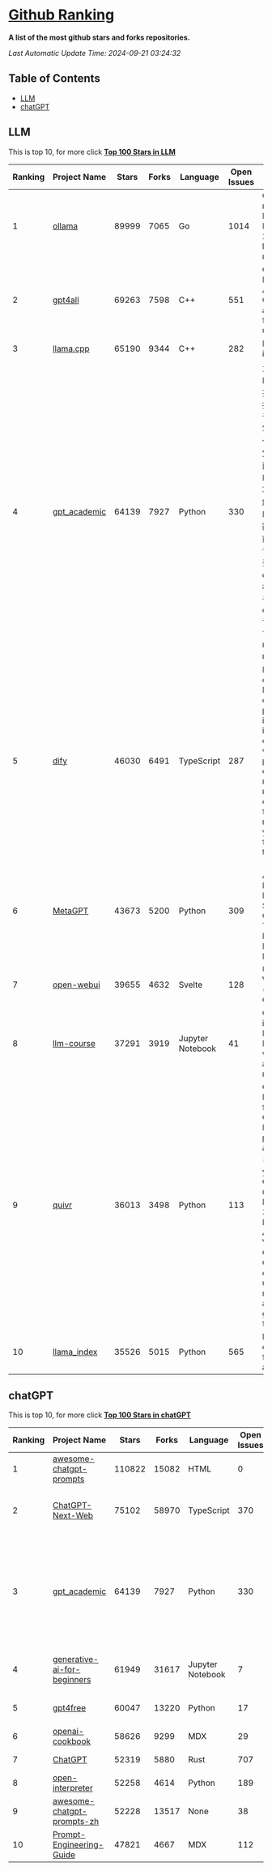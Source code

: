 [Github Ranking](./README.md)
==========

**A list of the most github stars and forks repositories.**

*Last Automatic Update Time: 2024-09-21 03:24:32*

## Table of Contents
 * [LLM](#LLM)
 * [chatGPT](#chatGPT)

## LLM

This is top 10, for more click **[Top 100 Stars in LLM](Top100/LLM.md)**

| Ranking | Project Name | Stars | Forks | Language | Open Issues | Description | Last Commit |
| ------- | ------------ | ----- | ----- | -------- | ----------- | ----------- | ----------- |
| 1 | [ollama](https://github.com/ollama/ollama) | 89999 | 7065 | Go | 1014 | Get up and running with Llama 3.1, Mistral, Gemma 2, and other large language models. | 2024-09-21T02:17:35Z |
| 2 | [gpt4all](https://github.com/nomic-ai/gpt4all) | 69263 | 7598 | C++ | 551 | GPT4All: Run Local LLMs on Any Device. Open-source and available for commercial use. | 2024-09-20T22:31:40Z |
| 3 | [llama.cpp](https://github.com/ggerganov/llama.cpp) | 65190 | 9344 | C++ | 282 | LLM inference in C/C++ | 2024-09-21T02:04:51Z |
| 4 | [gpt_academic](https://github.com/binary-husky/gpt_academic) | 64139 | 7927 | Python | 330 | 为GPT/GLM等LLM大语言模型提供实用化交互接口，特别优化论文阅读/润色/写作体验，模块化设计，支持自定义快捷按钮&函数插件，支持Python和C++等项目剖析&自译解功能，PDF/LaTex论文翻译&总结功能，支持并行问询多种LLM模型，支持chatglm3等本地模型。接入通义千问, deepseekcoder, 讯飞星火, 文心一言, llama2, rwkv, claude2, moss等。 | 2024-09-19T16:07:05Z |
| 5 | [dify](https://github.com/langgenius/dify) | 46030 | 6491 | TypeScript | 287 | Dify is an open-source LLM app development platform. Dify's intuitive interface combines AI workflow, RAG pipeline, agent capabilities, model management, observability features and more, letting you quickly go from prototype to production. | 2024-09-20T16:20:57Z |
| 6 | [MetaGPT](https://github.com/geekan/MetaGPT) | 43673 | 5200 | Python | 309 | 🌟 The Multi-Agent Framework: First AI Software Company, Towards Natural Language Programming | 2024-08-21T06:12:26Z |
| 7 | [open-webui](https://github.com/open-webui/open-webui) | 39655 | 4632 | Svelte | 128 | User-friendly WebUI for LLMs (Formerly Ollama WebUI) | 2024-09-21T02:55:40Z |
| 8 | [llm-course](https://github.com/mlabonne/llm-course) | 37291 | 3919 | Jupyter Notebook | 41 | Course to get into Large Language Models (LLMs) with roadmaps and Colab notebooks. | 2024-07-28T22:17:43Z |
| 9 | [quivr](https://github.com/QuivrHQ/quivr) | 36013 | 3498 | Python | 113 | Open-source RAG Framework for building GenAI Second Brains 🧠  Build productivity assistant (RAG) ⚡️🤖 Chat with your docs (PDF, CSV, ...)  & apps using Langchain, GPT 3.5 / 4 turbo, Private, Anthropic, VertexAI, Ollama, LLMs, Groq  that you can share with users !  Efficient retrieval augmented generation framework | 2024-09-20T16:27:49Z |
| 10 | [llama_index](https://github.com/run-llama/llama_index) | 35526 | 5015 | Python | 565 | LlamaIndex is a data framework for your LLM applications | 2024-09-20T22:00:16Z |


## chatGPT

This is top 10, for more click **[Top 100 Stars in chatGPT](Top100/chatGPT.md)**

| Ranking | Project Name | Stars | Forks | Language | Open Issues | Description | Last Commit |
| ------- | ------------ | ----- | ----- | -------- | ----------- | ----------- | ----------- |
| 1 | [awesome-chatgpt-prompts](https://github.com/f/awesome-chatgpt-prompts) | 110822 | 15082 | HTML | 0 | This repo includes ChatGPT prompt curation to use ChatGPT better. | 2024-09-20T15:01:38Z |
| 2 | [ChatGPT-Next-Web](https://github.com/ChatGPTNextWeb/ChatGPT-Next-Web) | 75102 | 58970 | TypeScript | 370 | A cross-platform ChatGPT/Gemini UI (Web / PWA / Linux / Win / MacOS). 一键拥有你自己的跨平台 ChatGPT/Gemini 应用。 | 2024-09-20T02:23:16Z |
| 3 | [gpt_academic](https://github.com/binary-husky/gpt_academic) | 64139 | 7927 | Python | 330 | 为GPT/GLM等LLM大语言模型提供实用化交互接口，特别优化论文阅读/润色/写作体验，模块化设计，支持自定义快捷按钮&函数插件，支持Python和C++等项目剖析&自译解功能，PDF/LaTex论文翻译&总结功能，支持并行问询多种LLM模型，支持chatglm3等本地模型。接入通义千问, deepseekcoder, 讯飞星火, 文心一言, llama2, rwkv, claude2, moss等。 | 2024-09-19T16:07:05Z |
| 4 | [generative-ai-for-beginners](https://github.com/microsoft/generative-ai-for-beginners) | 61949 | 31617 | Jupyter Notebook | 7 | 18 Lessons, Get Started Building with Generative AI  🔗 https://microsoft.github.io/generative-ai-for-beginners/ | 2024-09-17T19:51:05Z |
| 5 | [gpt4free](https://github.com/xtekky/gpt4free) | 60047 | 13220 | Python | 17 | The official gpt4free repository \| various collection of powerful language models | 2024-09-19T19:24:04Z |
| 6 | [openai-cookbook](https://github.com/openai/openai-cookbook) | 58626 | 9299 | MDX | 29 | Examples and guides for using the OpenAI API | 2024-09-20T12:48:57Z |
| 7 | [ChatGPT](https://github.com/lencx/ChatGPT) | 52319 | 5880 | Rust | 707 | 🔮 ChatGPT Desktop Application (Mac, Windows and Linux) | 2024-08-29T17:58:11Z |
| 8 | [open-interpreter](https://github.com/OpenInterpreter/open-interpreter) | 52258 | 4614 | Python | 189 | A natural language interface for computers | 2024-09-18T20:46:28Z |
| 9 | [awesome-chatgpt-prompts-zh](https://github.com/PlexPt/awesome-chatgpt-prompts-zh) | 52228 | 13517 | None | 38 | ChatGPT 中文调教指南。各种场景使用指南。学习怎么让它听你的话。 | 2024-07-30T11:43:23Z |
| 10 | [Prompt-Engineering-Guide](https://github.com/dair-ai/Prompt-Engineering-Guide) | 47821 | 4667 | MDX | 112 | 🐙 Guides, papers, lecture, notebooks and resources for prompt engineering | 2024-09-19T20:28:14Z |

